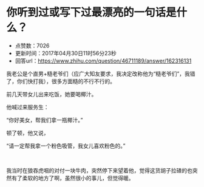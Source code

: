 # 你听到过或写下过最漂亮的一句话是什么？
- 点赞数：7026
- 更新时间：2017年04月30日11时56分23秒
- 回答url：https://www.zhihu.com/question/46711189/answer/162316131
<body>
 <p data-pid="CEvo7y5e">我老公是个直男+糙老爷们（应广大知友要求，我决定改称他为“糙老爷们”，我错了，你们快打我），很多方面糙的不行不行的。</p>
 <p data-pid="mO_Y2sJV">前几天带女儿出来吃饭，她要喝椰汁。</p>
 <p data-pid="8zNvZ6LW">他喊过来服务生：</p>
 <p data-pid="GUMOiYim">“你好美女，帮我们拿一瓶椰汁。”</p>
 <p data-pid="HPJYh2S9">顿了顿，他又说，</p>
 <p data-pid="wbKqX-PN">“请一定帮我拿一个粉色吸管，我女儿喜欢粉色的。”</p>
 <br>
 <p data-pid="OqoEb4k6">我当时在狼吞虎咽的对付一块牛肉，突然停下来望着他，觉得这货胡子拉碴的也突然有了柔软的地方了啊，虽然很小的事儿，但觉得暖。</p>
</body>